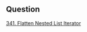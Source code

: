 ## Question

[341. Flatten Nested List Iterator](https://leetcode.com/problems/flatten-nested-list-iterator)
